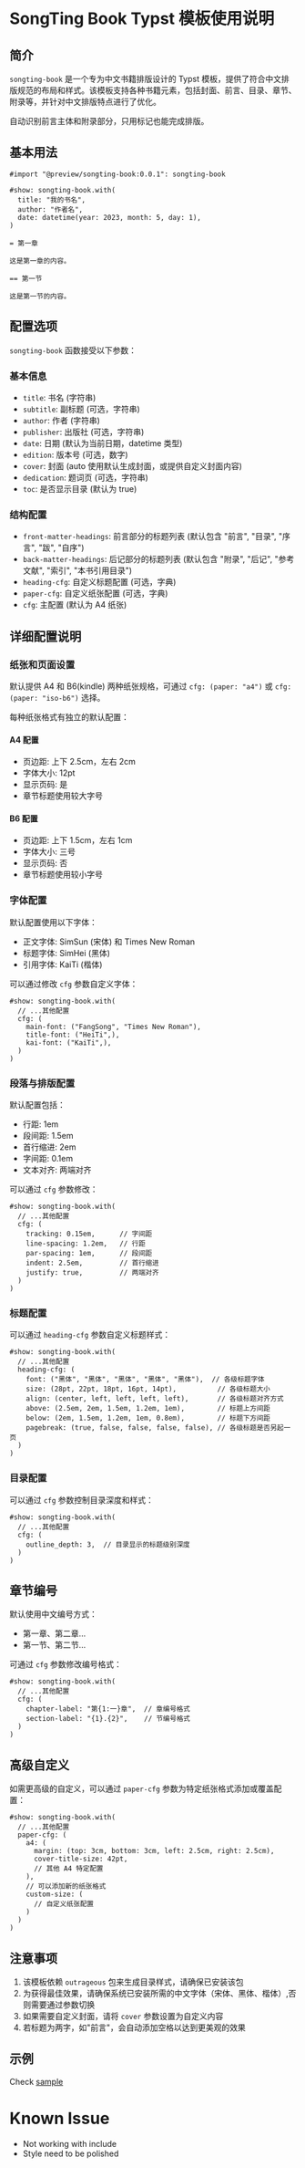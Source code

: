 # SongTing Book Typst 模板使用说明

## 简介

`songting-book` 是一个专为中文书籍排版设计的 Typst 模板，提供了符合中文排版规范的布局和样式。该模板支持各种书籍元素，包括封面、前言、目录、章节、附录等，并针对中文排版特点进行了优化。

自动识别前言主体和附录部分，只用标记也能完成排版。

## 基本用法

```typst
#import "@preview/songting-book:0.0.1": songting-book

#show: songting-book.with(
  title: "我的书名",
  author: "作者名",
  date: datetime(year: 2023, month: 5, day: 1),
)

= 第一章

这是第一章的内容。

== 第一节

这是第一节的内容。
```

## 配置选项

`songting-book` 函数接受以下参数：

### 基本信息

- `title`: 书名 (字符串)
- `subtitle`: 副标题 (可选，字符串)
- `author`: 作者 (字符串)
- `publisher`: 出版社 (可选，字符串)
- `date`: 日期 (默认为当前日期，datetime 类型)
- `edition`: 版本号 (可选，数字)
- `cover`: 封面 (auto 使用默认生成封面，或提供自定义封面内容)
- `dedication`: 题词页 (可选，字符串)
- `toc`: 是否显示目录 (默认为 true)

### 结构配置

- `front-matter-headings`: 前言部分的标题列表 (默认包含 "前言", "目录", "序言", "跋", "自序")
- `back-matter-headings`: 后记部分的标题列表 (默认包含 "附录", "后记", "参考文献", "索引", "本书引用目录")
- `heading-cfg`: 自定义标题配置 (可选，字典)
- `paper-cfg`: 自定义纸张配置 (可选，字典)
- `cfg`: 主配置 (默认为 A4 纸张)

## 详细配置说明

### 纸张和页面设置

默认提供 A4 和 B6(kindle) 两种纸张规格，可通过 `cfg: (paper: "a4")` 或 `cfg: (paper: "iso-b6")` 选择。

每种纸张格式有独立的默认配置：

#### A4 配置
- 页边距: 上下 2.5cm，左右 2cm
- 字体大小: 12pt
- 显示页码: 是
- 章节标题使用较大字号

#### B6 配置
- 页边距: 上下 1.5cm，左右 1cm
- 字体大小: 三号
- 显示页码: 否
- 章节标题使用较小字号

### 字体配置

默认配置使用以下字体：
- 正文字体: SimSun (宋体) 和 Times New Roman
- 标题字体: SimHei (黑体)
- 引用字体: KaiTi (楷体)

可以通过修改 `cfg` 参数自定义字体：

```typst
#show: songting-book.with(
  // ...其他配置
  cfg: (
    main-font: ("FangSong", "Times New Roman"),
    title-font: ("HeiTi",),
    kai-font: ("KaiTi",),
  )
)
```

### 段落与排版配置

默认配置包括：
- 行距: 1em
- 段间距: 1.5em
- 首行缩进: 2em
- 字间距: 0.1em
- 文本对齐: 两端对齐

可以通过 `cfg` 参数修改：

```typst
#show: songting-book.with(
  // ...其他配置
  cfg: (
    tracking: 0.15em,      // 字间距
    line-spacing: 1.2em,   // 行距
    par-spacing: 1em,      // 段间距
    indent: 2.5em,         // 首行缩进
    justify: true,         // 两端对齐
  )
)
```

### 标题配置

可以通过 `heading-cfg` 参数自定义标题样式：

```typst
#show: songting-book.with(
  // ...其他配置
  heading-cfg: (
    font: ("黑体", "黑体", "黑体", "黑体", "黑体"),  // 各级标题字体
    size: (28pt, 22pt, 18pt, 16pt, 14pt),          // 各级标题大小
    align: (center, left, left, left, left),       // 各级标题对齐方式
    above: (2.5em, 2em, 1.5em, 1.2em, 1em),        // 标题上方间距
    below: (2em, 1.5em, 1.2em, 1em, 0.8em),        // 标题下方间距
    pagebreak: (true, false, false, false, false), // 各级标题是否另起一页
  )
)
```

### 目录配置

可以通过 `cfg` 参数控制目录深度和样式：

```typst
#show: songting-book.with(
  // ...其他配置
  cfg: (
    outline_depth: 3,  // 目录显示的标题级别深度
  )
)
```

## 章节编号

默认使用中文编号方式：
- 第一章、第二章...
- 第一节、第二节...

可通过 `cfg` 参数修改编号格式：

```typst
#show: songting-book.with(
  // ...其他配置
  cfg: (
    chapter-label: "第{1:一}章",  // 章编号格式
    section-label: "{1}.{2}",    // 节编号格式
  )
)
```

## 高级自定义

如需更高级的自定义，可以通过 `paper-cfg` 参数为特定纸张格式添加或覆盖配置：

```typst
#show: songting-book.with(
  // ...其他配置
  paper-cfg: (
    a4: (
      margin: (top: 3cm, bottom: 3cm, left: 2.5cm, right: 2.5cm),
      cover-title-size: 42pt,
      // 其他 A4 特定配置
    ),
    // 可以添加新的纸张格式
    custom-size: (
      // 自定义纸张配置
    )
  )
)
```

## 注意事项

1. 该模板依赖 `outrageous` 包来生成目录样式，请确保已安装该包
2. 为获得最佳效果，请确保系统已安装所需的中文字体（宋体、黑体、楷体）,否则需要通过参数切换
3. 如果需要自定义封面，请将 `cover` 参数设置为自定义内容
4. 若标题为两字，如"前言"，会自动添加空格以达到更美观的效果

## 示例

Check [sample](https://github.com/zhinenggongziliaoku/songting-book/tree/main/sample)


# Known Issue

* Not working with include
* Style need to be polished
